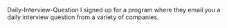 Daily-Interview-Question
I signed up for a program where they email you a daily interview question from a variety of companies.
